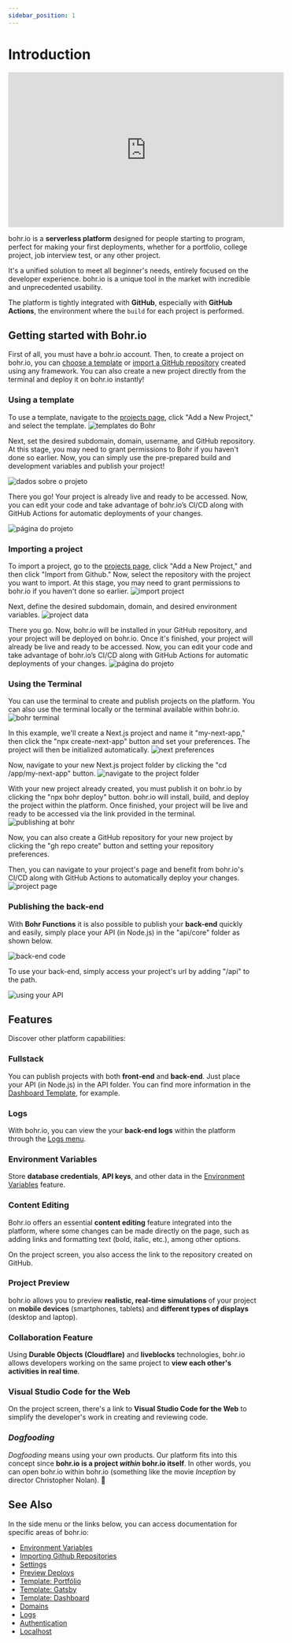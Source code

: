 ```yaml
---
sidebar_position: 1
---
```


# Introduction

<div style={{textAlign: 'center'}}><iframe width="560" height="315" src="https://www.youtube.com/embed/yKNBdCSvUgk" title="YouTube video player" frameBorder="0" allow="accelerometer; autoplay; clipboard-write; encrypted-media; gyroscope; picture-in-picture" allowFullScreen style={{ maxWidth: '100%' }}></iframe></div>

bohr.io is a **serverless platform** designed for people starting to program, perfect for making your first deployments, whether for a portfolio, college project, job interview test, or any other project.

It's a unified solution to meet all beginner's needs, entirely focused on the developer experience. bohr.io is a unique tool in the market with incredible and unprecedented usability.

The platform is tightly integrated with **GitHub**, especially with **GitHub Actions**, the environment where the `build` for each project is performed.

## Getting started with Bohr.io

First of all, you must have a  bohr.io account. Then, to create a project on bohr.io, you can [choose a template](https://docs.bohr.io/docs/Templates/default-templates) or [import a GitHub repository](https://docs.bohr.io/docs/importacao) created using any framework. You can also create a new project directly from the terminal and deploy it on bohr.io instantly!

### Using a template

To use a template, navigate to the [projects page](https://bohr.io/projects), click "Add a New Project," and select the template.
![templates do Bohr](https://github.com/bohr-io/docs/assets/69644385/92be8efa-a15a-4cfa-bedb-2b92f4ab6055)

Next, set the desired subdomain, domain, username, and GitHub repository. At this stage, you may need to grant permissions to Bohr if you haven't done so earlier. Now, you can simply use the pre-prepared build and development variables and publish your project!

![dados sobre o projeto](https://github.com/bohr-io/docs/assets/69644385/f3563bcc-4194-48a8-8b65-f6d50561aa43)

There you go! Your project is already live and ready to be accessed. Now, you can edit your code and take advantage of bohr.io’s CI/CD along with GitHub Actions for automatic deployments of your changes.

![página do projeto](https://github.com/bohr-io/docs/assets/69644385/2865d293-ae4c-48d9-acbe-4e657c09877a)

### Importing a project

To import a project, go to the [projects page](https://bohr.io/projects), click "Add a New Project," and then click "Import from Github." Now, select the repository with the project you want to import. At this stage, you may need to grant permissions to bohr.io if you haven't done so earlier.
![import project](https://github.com/bohr-io/docs/assets/69644385/d8e7e371-47d8-4b72-9657-5730c8ea94dc)

Next, define the desired subdomain, domain, and desired environment variables.
![project data](https://github.com/bohr-io/docs/assets/69644385/f55b821b-7bc2-47eb-9799-ec5c14b3498e)

There you go. Now, bohr.io will be installed in your GitHub repository, and your project will be deployed on bohr.io. Once it's finished, your project will already be live and ready to be accessed. Now, you can edit your code and take advantage of bohr.io’s CI/CD along with GitHub Actions for automatic deployments of your changes.
![página do projeto](https://github.com/bohr-io/docs/assets/69644385/2865d293-ae4c-48d9-acbe-4e657c09877a)

### Using the Terminal

You can use the terminal to create and publish projects on the platform. You can also use the terminal locally or the terminal available within bohr.io.
![bohr terminal](https://github.com/bohr-io/docs/assets/69644385/74b1aff7-40bd-4c40-92f1-619d0c661d24)

In this example, we'll create a Next.js project and name it "my-next-app," then click the "npx create-next-app" button and set your preferences. The project will then be initialized automatically.
![next preferences](https://github.com/bohr-io/docs/assets/69644385/03ddf754-8102-4289-9b14-cd9645e74ef4)

Now, navigate to your new Next.js project folder by clicking the "cd /app/my-next-app" button.
![navigate to the project folder](https://github.com/bohr-io/docs/assets/69644385/dbfae19e-b8c7-441d-84f5-94c3fc0b0ec1)

With your new project already created, you must publish it on bohr.io by clicking the "npx bohr deploy" button. bohr.io will install, build, and deploy the project within the platform. Once finished, your project will be live and ready to be accessed via the link provided in the terminal.
![publishing at bohr](https://github.com/bohr-io/docs/assets/69644385/28e43577-f4e1-46b9-93a2-2ccd152c9f67)

Now, you can also create a GitHub repository for your new project by clicking the "gh repo create" button and setting your repository preferences.

Then, you can navigate to your project's page and benefit from bohr.io's CI/CD along with GitHub Actions to automatically deploy your changes.
![project page](https://github.com/bohr-io/docs/assets/69644385/4d4d21a9-9c50-44e0-a73b-4778f5f6c1a7)

### Publishing the **back-end**

With **Bohr Functions** it is also possible to publish your **back-end** quickly and easily, simply place your API (in Node.js) in the "api/core" folder as shown below.

![back-end code](https://github.com/bohr-io/portfolio-template/assets/69644385/d288c12c-6959-4ce2-ba42-51d432fcc63c)

To use your back-end, simply access your project's url by adding "/api" to the path.

![using your API](https://github.com/bohr-io/portfolio-template/assets/69644385/ab28aa07-0229-4572-b505-f8dffd46c365)


## Features

Discover other platform capabilities:

### Fullstack

You can publish projects with both **front-end** and **back-end**. Just place your API (in Node.js) in the API folder. You can find more information in the [Dashboard Template](https://docs.bohr.io/docs/Templates/dashboard-template), for example.

### Logs

With bohr.io, you can view the your **back-end logs** within the platform through the [Logs menu](https://docs.bohr.io/docs/logs).

### Environment Variables

Store **database credentials**, **API keys**, and other data in the [Environment Variables](https://docs.bohr.io/docs/variaveis-de-ambiente) feature.

### Content Editing

Bohr.io offers an essential **content editing** feature integrated into the platform, where some changes can be made directly on the page, such as adding links and formatting text (bold, italic, etc.), among other options.

On the project screen, you also access the link to the repository created on GitHub.

### Project Preview

bohr.io allows you to preview **realistic, real-time simulations** of your project on **mobile devices** (smartphones, tablets) and **different types of displays** (desktop and laptop).

### Collaboration Feature

Using **Durable Objects (Cloudflare)** and **liveblocks** technologies, bohr.io allows developers working on the same project to **view each other's activities in real time**.

### Visual Studio Code for the Web

On the project screen, there's a link to **Visual Studio Code for the Web** to simplify the developer's work in creating and reviewing code.

### _Dogfooding_

_Dogfooding_ means using your own products. Our platform fits into this concept since **bohr.io is a project _within_ bohr.io itself**. In other words, you can open bohr.io within bohr.io (something like the movie *Inception* by director Christopher Nolan). 🤩

## See Also

In the side menu or the links below, you can access documentation for specific areas of bohr.io:

- [Environment Variables](https://docs.bohr.io/docs/variaveis-de-ambiente)
- [Importing Github Repositories](https://docs.bohr.io/docs/importacao)
- [Settings](https://docs.bohr.io/docs/project-settings)
- [Preview Deploys](https://docs.bohr.io/docs/preview-deploys)
- [Template: Portfólio](https://docs.bohr.io/docs/Templates/portfolio-template)
- [Template: Gatsby](https://docs.bohr.io/docs/Templates/gatsby-template)
- [Template: Dashboard](https://docs.bohr.io/docs/Templates/dashboard-template)
- [Domains](https://docs.bohr.io/docs/domains)
- [Logs](https://docs.bohr.io/docs/logs)
- [Authentication](https://docs.bohr.io/docs/autenticacao)
- [Localhost](https://docs.bohr.io/docs/localhost)
